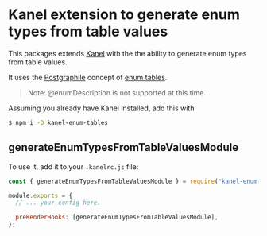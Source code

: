 # Kanel extension to generate enum types from table values

This packages extends [Kanel](https://github.com/kristiandupont/kanel) with the the ability to generate enum types from table values.

It uses the [Postgraphile](https://www.graphile.org/postgraphile) concept of [enum tables](https://www.graphile.org/postgraphile/enums/#with-enum-tables).

> Note: @enumDescription is not supported at this time.

Assuming you already have Kanel installed, add this with

```bash
$ npm i -D kanel-enum-tables
```

## generateEnumTypesFromTableValuesModule

To use it, add it to your `.kanelrc.js` file:

```javascript
const { generateEnumTypesFromTableValuesModule } = require("kanel-enum-tables");

module.exports = {
  // ... your config here.

  preRenderHooks: [generateEnumTypesFromTableValuesModule],
};
```
